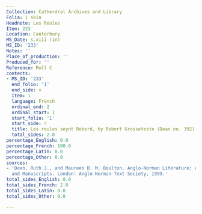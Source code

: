 ```yaml
---
Collection: Catherdral Archives and Library
Folia: 1 skin
Headnote: Les Reules
Item: 223
Location: Canterbury
MS_Date: s.xiii (in)
MS_ID: '233'
Notes: ''
Place_of_production: ''
Produced_for: ''
Reference: Roll C
contents:
- MS_ID: '233'
  end_folio: '1'
  end_side: v
  item: 1
  language: French
  ordinal_end: 2
  ordinal_start: 1
  start_folio: '1'
  start_side: r
  title: Les reules seynt Roberd, by Robert Grosseteste (Dean no. 392)
  total_sides: 2.0
percentage_English: 0.0
percentage_French: 100.0
percentage_Latin: 0.0
percentage_Other: 0.0
sources:
- 'Dean, Ruth J., and Maureen B. M. Boulton. Anglo-Norman Literature: A Guide to Texts
  and Manuscripts. London: Anglo-Norman Text Society, 1999.'
total_sides_English: 0.0
total_sides_French: 2.0
total_sides_Latin: 0.0
total_sides_Other: 0.0

---
```

